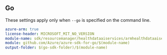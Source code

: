 ## Go

These settings apply only when `--go` is specified on the command line.

```yaml $(go) && $(track2)
azure-arm: true
license-header: MICROSOFT_MIT_NO_VERSION
module-name: sdk/resourcemanager/healthdataaiservices/armhealthdataaiservices
module: github.com/Azure/azure-sdk-for-go/$(module-name)
output-folder: $(go-sdk-folder)/$(module-name)
```
